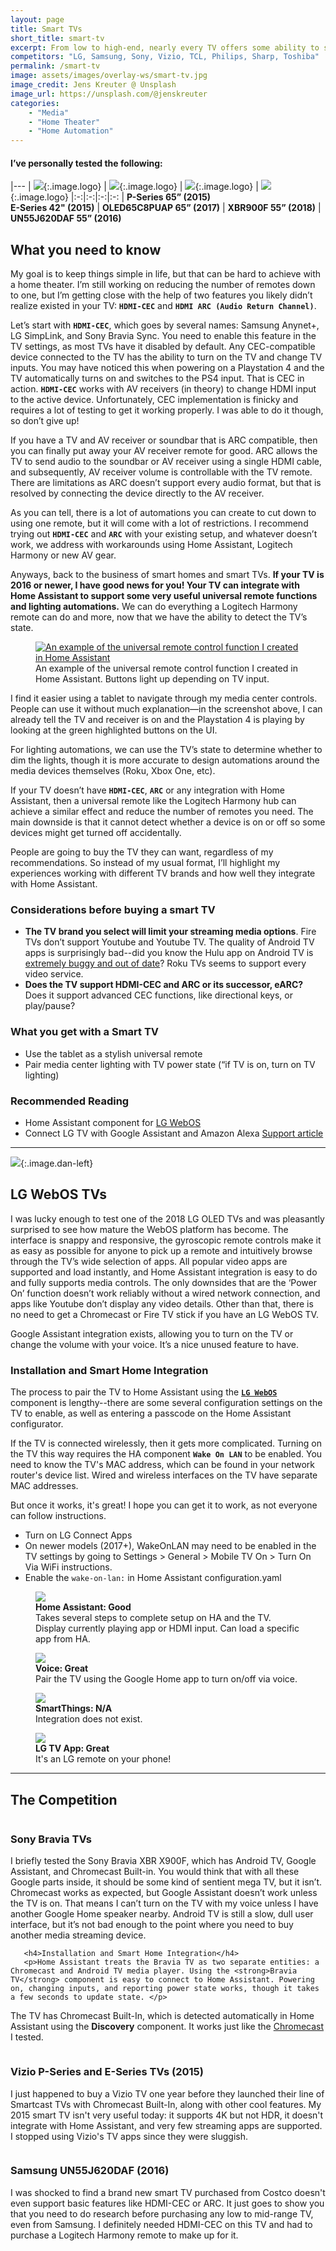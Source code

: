 ```yaml
---
layout: page
title: Smart TVs
short_title: smart-tv
excerpt: From low to high-end, nearly every TV offers some ability to stream media.
competitors: "LG, Samsung, Sony, Vizio, TCL, Philips, Sharp, Toshiba"
permalink: /smart-tv
image: assets/images/overlay-ws/smart-tv.jpg
image_credit: Jens Kreuter @ Unsplash
image_url: https://unsplash.com/@jenskreuter
categories: 
    - "Media"
    - "Home Theater"
    - "Home Automation"
---
```


<!--more-->

#### I’ve personally tested the following:

|---
| ![](assets\images\logo\vizio.png){:.image.logo} |  ![](assets\images\logo\lg-webos.png){:.image.logo} | ![](assets\images\logo\sony-bravia.png){:.image.logo} | ![](assets\images\logo\samsung.png){:.image.logo}
|:-:|:-:|:-:|:-:
| **P-Series 65” (2015)**<br>**E-Series 42" (2015)** | **OLED65C8PUAP 65” (2017)** | **XBR900F 55” (2018)** | **UN55J620DAF 55” (2016)**

## What you need to know

My goal is to keep things simple in life, but that can be hard to achieve with a home theater. I’m still working on reducing the number of remotes down to one, but I’m getting close with the help of two features you likely didn’t realize existed in your TV: **``HDMI-CEC``** and **``HDMI ARC (Audio Return Channel)``**. 

Let’s start with **``HDMI-CEC``**, which goes by several  names: Samsung Anynet+, LG SimpLink, and Sony Bravia Sync. You need to enable this feature in the TV settings, as most TVs have it disabled by default. Any CEC-compatible device connected to the TV has the ability to turn on the TV and change TV inputs. You may have noticed this when powering on a Playstation 4 and the TV automatically turns on and switches to the PS4 input. That is CEC in action. **``HDMI-CEC``** works with AV receivers (in theory) to change HDMI input to the active device.  Unfortunately, CEC implementation is finicky and requires a lot of testing to get it working properly. I was able to do it though, so don’t give up!

If you have a TV and AV receiver or soundbar that is ARC compatible, then you can finally put away your AV receiver remote for good. ARC allows the TV to send audio to the soundbar or AV receiver using a single HDMI cable, and subsequently, AV receiver volume is controllable with the TV remote. There are limitations as ARC doesn’t support every audio format, but that is resolved by connecting the device directly to the AV receiver. 

As you can tell, there is a lot of automations you can create to cut down to using one remote, but it will come with a lot of restrictions. I recommend trying out **``HDMI-CEC``** and **``ARC``** with your existing setup, and whatever doesn’t work, we address with workarounds using Home Assistant, Logitech Harmony or new AV gear.

Anyways, back to the business of smart homes and smart TVs. **If your TV is 2016 or newer, I have good news for you! Your TV can integrate with Home Assistant to support some very useful universal remote functions and lighting automations.** We can do everything a Logitech Harmony remote can do and more, now that we have the ability to detect the TV’s state.

<figure class="align-center">
 <a class="image-link" href="assets\images\other\homeassistant-media.jpg" ><img src="assets\images\other\homeassistant-media.jpg" alt="An example of the universal remote control function I created in Home Assistant" /></a>
 <figcaption>
An example of the universal remote control function I created in Home Assistant. Buttons light up depending on TV input.
 </figcaption>
</figure>

I find it easier using a tablet to navigate through my media center controls. People can use it without much explanation—in the screenshot above, I can already tell the TV and receiver is on and the Playstation 4 is playing by looking at the green highlighted buttons on the UI.

For lighting automations, we can use the TV’s state to determine whether to dim the lights, though it is more accurate to design automations around the media devices themselves (Roku, Xbox One, etc).

If your TV doesn’t have **``HDMI-CEC``**, **``ARC``** or any integration with Home Assistant, then a universal remote like the Logitech Harmony hub can achieve a similar effect and reduce the number of remotes you need. The main downside is that it cannot detect whether a device is on or off so some devices might get turned off accidentally. 

People are going to buy the TV they can want, regardless of my recommendations. So instead of my usual format, I’ll highlight my experiences working with different TV brands and how well they integrate with Home Assistant. 

### Considerations before buying a smart TV

<ul class="alt">
  <li><strong>The TV brand you select will limit your streaming media options</strong>. Fire TVs don’t support Youtube and Youtube TV. The quality of Android TV apps is surprisingly bad--did you know the Hulu app on Android TV is <a href="https://www.reddit.com/r/Hulu/comments/9qv5bt/possible_good_news_for_hulu_on_android_tv/">extremely buggy and out of date</a>? Roku TVs seems to support every video service.</li>
  <li><strong>Does the TV support HDMI-CEC and ARC or its successor, eARC?</strong> Does it support advanced CEC functions, like directional keys, or play/pause?</li>
</ul>

### What you get with a Smart TV


<ul class="alt">
  <li>Use the tablet as a stylish universal remote</li>
  <li>Pair media center lighting with TV power state (“if TV is on, turn on TV lighting)</li>
</ul>

### Recommended Reading

<ul class="alt">
  <li>Home Assistant component for <a href="https://www.home-assistant.io/components/webostv/">LG WebOS</a></li>
  <li>Connect LG TV with Google Assistant and Amazon Alexa <a href="https://www.lg.com/us/support/works-with-google-alexa-voice-assistant">Support article</a></li>
</ul>

<!-- Product Review section -->
<hr class="major" />

![](assets\images\logo\lg-webos.png){:.image.dan-left}

## LG WebOS TVs

I was lucky enough to test one of the 2018 LG OLED TVs and was pleasantly surprised to see how mature the WebOS platform has become. The interface is snappy and responsive, the gyroscopic remote controls make it as easy as possible for anyone to pick up a remote and intuitively browse through the TV’s wide selection of apps. All popular video apps are supported and load instantly, and Home Assistant integration is easy to do and fully supports media controls. The only downsides that are the ‘Power On’ function doesn’t work reliably without a wired network connection, and apps like Youtube don’t display any video details. Other than that, there is no need to get a Chromecast or Fire TV stick if you have an LG WebOS TV.

Google Assistant integration exists, allowing you to turn on the TV or change the volume with your voice. It’s a nice unused feature to have.

### Installation and Smart Home Integration

The process to pair the TV to Home Assistant using the [**``LG WebOS``**](https://www.home-assistant.io/components/media_player.webostv/) component is lengthy--there are some several configuration settings on the TV to enable, as well as entering a passcode on the Home Assistant configurator.

If the TV is connected wirelessly, then it gets more complicated. Turning on the TV this way requires the HA component **``Wake On LAN``** to be enabled. You need to know the TV's MAC address, which can be found in your network router's device list. Wired and wireless interfaces on the TV have separate MAC addresses.

But once it works, it's great! I hope you can get it to work, as not everyone can follow instructions.

- Turn on LG Connect Apps
- On newer models (2017+), WakeOnLAN may need to be enabled in the TV settings by going to Settings > General > Mobile TV On > Turn On Via WiFi instructions.
- Enable the ``wake-on-lan:`` in Home Assistant configuration.yaml


<div class="row">
	<!-- Break -->
	<div class="6u 12u$(medium)">
	  <figure class="fourthtest">
        <img src="assets/images/integrations/lg-webos-ha.png" />
        <figcaption>
           <strong>Home Assistant: Good</strong><br>Takes several steps to complete setup on HA and the TV. Display currently playing app or HDMI input. Can load a specific app from HA.
        </figcaption>
      </figure>
	</div>
	<div class="6u 12u$(medium)">
      <figure class="fourthtest">
       <img src="assets/images/integrations/google-home.png" />
       <figcaption>
         <strong>Voice: Great</strong><br>Pair the TV using the Google Home app to turn on/off via voice.
       </figcaption>
      </figure>
	</div>
</div>

<div class="row">
	<!-- Break -->
	<div class="6u 12u$(medium)">
      <figure class="fourthtest">
      <img src="assets/images/integrations/na.png"  />
      <figcaption>
        <strong>SmartThings: N/A</strong><br>Integration does not exist.
      </figcaption>
      </figure>
	</div>
	<div class="6u 12u$(medium)">
      <figure class="fourthtest">
       <img src="assets/images/integrations/lg-webos-app.png" />
       <figcaption>
         <strong>LG TV App: Great</strong><br>It's an LG remote on your phone!
       </figcaption>
      </figure>
	</div>
</div>
<p></p>

<!-- Product Review section -->
<hr class="minor" />

## The Competition

<div class="row">
    <div class="6u 12u$(small)">
      <figure class="align-left">
          <img src="assets\images\logo\sony-bravia.png" alt=""/>
        <figcaption></figcaption>
      </figure>
      <h3>Sony Bravia TVs</h3>
      <p>I briefly tested the Sony Bravia XBR X900F, which has Android TV, Google Assistant, and Chromecast Built-in. You would think that with all these Google parts inside, it should be some kind of sentient mega TV, but it isn’t. Chromecast works as expected, but Google Assistant doesn’t work unless the TV is on. That means I can’t turn on the TV with my voice unless I have another Google Home speaker nearby.  Android TV is still a slow, dull user interface, but it’s not bad enough to the point where you need to buy another media streaming device. </p>

       <h4>Installation and Smart Home Integration</h4>
       <p>Home Assistant treats the Bravia TV as two separate entities: a Chromecast and Android TV media player. Using the <strong>Bravia TV</strong> component is easy to connect to Home Assistant. Powering on, changing inputs, and reporting power state works, though it takes a few seconds to update state. </p>

<p>The TV has Chromecast Built-In, which is detected automatically in Home Assistant using the <strong>Discovery</strong> component. It works just like the <a href="streaming-media-device.html">Chromecast</a> I tested.</p>
   </div>

   <div class="6u 12u$(small)">
      <figure class="align-left">
          <img src="assets\images\logo\vizio.png" alt=""/>
        <figcaption></figcaption>
      </figure>
      <h3>Vizio P-Series and E-Series TVs (2015)</h3>
      <p>I just happened to buy a Vizio TV one year before they launched their line of Smartcast TVs with Chromecast Built-In, along with other cool features. My 2015 smart TV isn't very useful today: it supports 4K but not HDR, it doesn't integrate with Home Assistant, and very few streaming apps are supported. I stopped using Vizio's TV apps since they were sluggish.</p>
   </div>

   <div class="6u 12u$(small)">
      <figure class="align-left">
          <img src="assets\images\logo\samsung.png" alt=""/>
        <figcaption></figcaption>
      </figure>
      <h3>Samsung UN55J620DAF (2016)</h3>
      <p>I was shocked to find a brand new smart TV purchased from Costco doesn't even support basic features like HDMI-CEC or ARC. It just goes to show you that you need to do research before purchasing any low to mid-range TV, even from Samsung. I definitely needed HDMI-CEC on this TV and had to purchase a Logitech Harmony remote to make up for it.</p>
   </div>
</div>